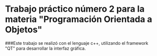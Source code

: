 # Trabajo práctico número 2 para la materia "Programación Orientada a Objetos"
###Este trabajo se realizó con el lenguaje c++, utilizando el framework "QT" para desarrollar la interfaz gráfica. 
